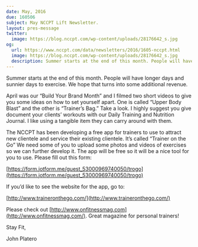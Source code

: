 ```yaml
---
date: May, 2016
due: 160506
subject: May NCCPT Lift Newsletter.
layout: pres-message
twitter:
  image: https://blog.nccpt.com/wp-content/uploads/28176642_s.jpg
og:
  url: https://www.nccpt.com/data/newsletters/2016/1605-nccpt.html
  image: https://blog.nccpt.com/wp-content/uploads/28176642_s.jpg
  description: Summer starts at the end of this month. People will have longer days and sunnier days to exercise. We hope that turns into some additional revenue.
---
```

Summer starts at the end of this month. People will have longer days and sunnier days to exercise. We hope that turns into some additional revenue.

April was our “Build Your Brand Month” and I filmed two short videos to give you some ideas on how to set yourself apart. One is called “Upper Body Blast” and the other is “Trainer’s Bag.” Take a look. I highly suggest you give document your clients’ workouts with our Daily Training and Nutrition Journal. I like using a tangible item they can carry around with them.

The NCCPT has been developing a free app for trainers to use to attract new clientele and service their existing clientele. It’s called “Trainer on the Go” We need some of you to upload some photos and videos of exercises so we can further develop it. The app will be free so it will be a nice tool for you to use. Please fill out this form:

[https://form.jotform.me/guest_53000969740050/trogo](https://form.jotform.me/guest_53000969740050/trogo)

If you’d like to see the website for the app, go to:

[http://www.traineronthego.com/](http://www.traineronthego.com/)

Please check out [http://www.onfitnessmag.com](http://www.onfitnessmag.com/). Great magazine for personal trainers!

Stay Fit,

John Platero